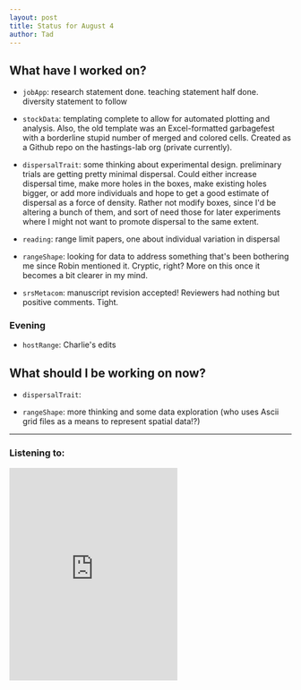 ```yaml
---
layout: post
title: Status for August 4
author: Tad
---
```


## What have I worked on?

* `jobApp`: research statement done. teaching statement half done. diversity statement to follow

* `stockData`: templating complete to allow for automated plotting and analysis. Also, the old template was an Excel-formatted garbagefest with a borderline stupid number of merged and colored cells. Created as a Github repo on the hastings-lab org (private currently).

* `dispersalTrait`: some thinking about experimental design. preliminary trials are getting pretty minimal dispersal. Could either increase dispersal time, make more holes in the boxes, make existing holes bigger, or add more individuals and hope to get a good estimate of dispersal as a force of density. Rather not modify boxes, since I'd be altering a bunch of them, and sort of need those for later experiments where I might not want to promote dispersal to the same extent.


* `reading`: range limit papers, one about individual variation in dispersal


* `rangeShape`: looking for data to address something that's been bothering me since Robin mentioned it. Cryptic, right? More on this once it becomes a bit clearer in my mind.


* `srsMetacom`: manuscript revision accepted! Reviewers had nothing but positive comments. Tight.



### Evening

* `hostRange`: Charlie's edits




## What should I be working on now?

* `dispersalTrait`:

* `rangeShape`: more thinking and some data exploration (who uses Ascii grid files as a means to represent spatial data!?)





---

### Listening to:
 <iframe src='https://embed.spotify.com/?uri=spotify%3Atrack%3A7ofZgS5xDW0XodfjaXWvZG' width='300' height='380' frameborder='0' allowtransparency='true'></iframe>
 <i class='fa fa-code' style='color:pink'></i>
